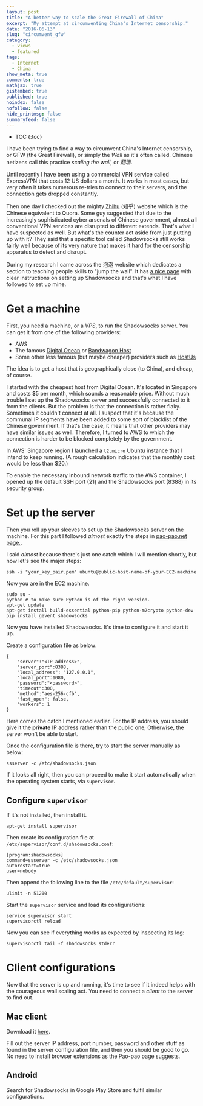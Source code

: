 ```yaml
---
layout: post
title: "A better way to scale the Great Firewall of China"
excerpt: "My attempt at circumventing China's Internet censorship."
date: "2016-06-13"
slug: "circumvent_gfw"
category: 
  - views
  - featured
tags:
  - Internet
  - China
show_meta: true
comments: true
mathjax: true
gistembed: true
published: true
noindex: false
nofollow: false
hide_printmsg: false
summaryfeed: false
---
```


* TOC
{:toc}

I have been trying to find a way to circumvent China's Internet censorship, or GFW (the Great Firewall), or simply the *Wall* as it's often called. Chinese netizens call this practice *scaling the wall*, or *翻墙*.

Until recently I have been using a commercial VPN service called ExpressVPN that costs 12 US dollars a month. It works in most cases, but very often it takes numerous re-tries to connect to their servers, and the connection gets dropped constantly.

Then one day I checked out the mighty [Zhihu](https://www.zhihu.com) (知乎) website which is the Chinese equivalent to Quora. Some guy suggested that due to the increasingly sophisticated cyber arsenals of Chinese government, almost all conventional VPN services are disrupted to different extends. That's what I have suspected as well. But what's the counter act aside from just putting up with it? They said that a specific tool called Shadowsocks still works fairly well because of its very nature that makes it hard for the censorship apparatus to detect and disrupt.

During my research I came across the 泡泡 website which dedicates a section to teaching people skills to "jump the wall". It has [a nice page](https://pao-pao.net/article/480) with clear instructions on setting up Shadowsocks and that's what I have followed to set up mine.

# Get a machine

First, you need a machine, or a *VPS*, to run the Shadowsocks server. You can get it from one of the following providers:

 - AWS
 - The famous [Digital Ocean](https://www.digitalocean.com) or [Bandwagon Host](https://bandwagonhost.com)
 - Some other less famous (but maybe cheaper) providers such as [HostUs](https://hostus.us)

The idea is to get a host that is geographically close (to China), and cheap, of course.

I started with the cheapest host from Digital Ocean. It's located in Singapore and costs $5 per month, which sounds a reasonable price. Without much trouble I set up the Shadowsocks server and successfully connected to it from the clients. But the problem is that the connection is rather flaky. Sometimes it couldn't connect at all. I suspect that it's because the communal IP segments have been added to some sort of blacklist of the Chinese government. If that's the case, it means that other providers may have similar issues as well. Therefore, I turned to AWS to which the connection is harder to be blocked completely by the government.

In AWS' Singapore region I launched a `t2.micro` Ubuntu instance that I intend to keep running. (A rough calculation indicates that the monthly cost would be less than $20.)

To enable the necessary inbound network traffic to the AWS container, I opened up the default SSH port (21) and the Shadowsocks port (8388) in its security group.

# Set up the server
Then you roll up your sleeves to set up the Shadowsocks server on the machine. For this part I followed *almost* exactly the steps in [pao-pao.net page.](https://pao-pao.net/article/480).

I said *almost* because there's just one catch which I will mention shortly, but now let's see the major steps:

~~~~
ssh -i "your_key_pair.pem" ubuntu@public-host-name-of-your-EC2-machine
~~~~
Now you are in the EC2 machine.

~~~~
sudo su -
python # to make sure Python is of the right version.
apt-get update
apt-get install build-essential python-pip python-m2crypto python-dev
pip install gevent shadowsocks
~~~~
Now you have installed Shadowsocks. It's time to configure it and start it up.

Create a configuration file as below:

~~~~
{
    "server":"<IP address>",
    "server_port":8388,
    "local_address": "127.0.0.1",
    "local_port":1080,
    "password":"<password>",
    "timeout":300,
    "method":"aes-256-cfb",
    "fast_open": false,
    "workers": 1
}
~~~~
Here comes the catch I mentioned earlier. For the IP address, you should give it the **private** IP address rather than the public one; Otherwise, the server won't be able to start.

Once the configuration file is there, try to start the server manually as below:

~~~~
ssserver -c /etc/shadowsocks.json
~~~~

If it looks all right, then you can proceed to make it start automatically when the operating system starts, via `supervisor`.

## Configure `supervisor`
If it's not installed, then install it.

~~~~
apt-get install supervisor
~~~~
Then create its configuration file at `/etc/supervisor/conf.d/shadowsocks.conf`:

~~~~
[program:shadowsocks]
command=ssserver -c /etc/shadowsocks.json
autorestart=true
user=nobody
~~~~

Then append the following line to the file `/etc/default/supervisor`:

~~~~
ulimit -n 51200
~~~~

Start the `supervisor` service and load its configurations:

~~~~
service supervisor start
supervisorctl reload
~~~~

Now you can see if everything works as expected by inspecting its log:

~~~~
supervisorctl tail -f shadowsocks stderr
~~~~

# Client configurations
Now that the server is up and running, it's time to see if it indeed helps with the courageous wall scaling act. You need to connect a *client* to the server to find out.
## Mac client
Download it [here](https://github.com/shadowsocks/shadowsocks-iOS/releases).

Fill out the server IP address, port number, password and other stuff as found in the server configuration file, and then you should be good to go. No need to install browser extensions as the Pao-pao page suggests.
## Android
Search for Shadowsocks in Google Play Store and fulfil similar configurations.

